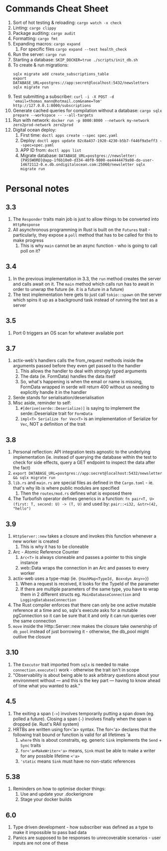 # Commands Cheat Sheet
1. Sort of hot testing & reloading: `cargo watch -x check`
2. Linting: `cargo clippy`
3. Package auditing: `cargo audit`
4. Formatting: `cargo fmt`
5. Expanding macros: `cargo expand`
   1. For specific files `cargo expand --test health_check`
6. Run the server: `cargo run`
7. Starting a database: `SKIP_DOCKER=true ./scripts/init_db.sh`
8. To create & run migrations:
   ```
   sqlx migrate add create_subscriptions_table
   export DATABASE_URL=postgres://app:secret@localhost:5432/newsletters
   sqlx migrate run
   ```
9. Test submitting a subscriber: `curl -i -X POST -d 'email=thomas_mann@hotmail.com&name=Tom' http://127.0.0.1:8000/subscriptions`
10. Generate cached queries for compilation without a database: `cargo sqlx prepare --workspace -- --all-targets`
11. Run with network: `docker run -p 8000:8000 --network my-network zero2prod-network zero2prod`
12. Digital ocean deploy:
    1.  First time: `doctl apps create --spec spec.yaml`
    2.  Deploy: `doctl apps update 82c8a437-1920-4230-b5b7-f446f9a5eff3 --spec=spec.yaml`
    3.  APP ID from: `doctl apps list`
    4.  Migrate database: `DATABASE_URL=postgres://newsletter:{PASSWORD}@app-1f6b10e0-d334-40f0-9800-ee4444479a98-do-user-14672112-0.e.db.ondigitalocean.com:25060/newsletter sqlx migrate run`

# Personal notes

## 3.3
1. The `Responder` traits main job is just to allow things to be converted into `HttpResponse`
2. All asynchronous programming in Rust is built on the `Futures` trait - particularly, they expose a `poll` method that has to be called for this to make progress
   1. This is why `main` cannot be an async function - who is going to call poll on it?

## 3.4
1. In the previous implementation in 3.3, the `run` method creates the server and calls await on it. The `main` method which calls run has to await in order to unwrap the future (ie. it is a future in a future)
2. The test implementation here gets to just call `tokio::spawn` on the server which spins it up as a background task instead of running the test as a server

## 3.5
1. Port 0 triggers an OS scan for whatever available port

## 3.7
1. actix-web's handlers calls the from_request methods inside the arguments passed before they even get passed to the handler
   1. This allows the handler to deal with strongly typed arguments
   2. The data (ie. FormData) handles the data itself
   3. So, what's happening is when the email or name is missing, FormData wrapped in serde will return 400 without us needing to explicitly handle it in the handler
2. Serde stands for serialisation/deserialisation
3. Misc aside, reminder to self:
   1. `#[derive(serde::Deserialize)]` is saying to implement the serde::Deserialize trait for `FormData`
   2. `impl<T> Serialize for Vec<T>` is an implementation of Serialize for `Vec`, NOT a definition of the trait

## 3.8
1. Personal reflection: API integration tests agnostic to the underlying implementation (ie. instead of querying the database within the test to check for side effects, query a GET endpoint to inspect the data after the fact)
2. `export DATABASE_URL=postgres://app:secret@localhost:5432/newsletter && sqlx migrate run`
3. `lib.rs` and `main.rs` are special files as defined in the `Cargo.toml` - ie. that's why lib is where public modules are specified
   1. Then the `routes/mod.rs` defines what is exposed there
4. The Turbofish operator defines generics in a function: `fn pair<T, U>(first: T, second: U) -> (T, U)` and used by: `pair::<i32, &str>(42, "hello")`

## 3.9
1. `HttpServer::new` takes a closure and invokes this function whenever a new worker is created
   1. This is why it has to be cloneable
2. Arc - Atomic Reference Counter
   1. `Arc<T>` is always cloneable and passes a pointer to this single instance 
   2. web::Data wraps the connection in an Arc and passes to every worker
3. actix-web uses a type-map (ie. `{HashMap<TypeId, Box<dyn Any>>}`)
   1. When a request is received, it looks for the TypeId of the parameter
   2. If there are multiple parameters of the same type, you have to wrap them in 2 different structs eg. `MainDatabaseConnection` and `LoggingDatabaseConnection`
4. The Rust compiler enforces that there can only be one active mutable reference at a time and so, sqlx's execute asks for a mutable pgConnection so it can be sure that it and only it can run queries over the same connection
5. `move` inside the Http::Server::new makes the closure take ownership of `db_pool` instead of just borrowing it - otherwise, the db_pool might outlive the closure

## 3.10
1. The `Executor` trait imported from `sqlx` is needed to make `connection.execute()` work - otherwise the trait isn't in scope
2. "Observability is about being able to ask arbitrary questions about
your environment without — and this is the key part — having to know
ahead of time what you wanted to ask."

## 4.5
1. The exiting a span (`->`) involves temporarily putting a span down (eg. polled a future). Closing a span (`-`) involves finally when the span is dropped (ie. Rust's RAII system)
2. HRTBs are written using for<'a> syntax. The for<'a> declares that the following trait bound or function is valid for all lifetimes 'a
   1. `where` this is about constraits, eg. generic `Sink` implements the `Send` + `Sync` traits
   2. `for<'a>MakeWriter<'a>` means, `Sink` must be able to make a writer for any possible lifetime `<'a>`
   3. `'static` means `Sink` must have no non-static references

## 5.38
1. Reminders on how to optimise docker things:
   1. Use and update your .dockerignore
   2. Stage your docker builds

## 6.0
1. Type driven development - how subscriber was defined as a type to make it impossible to pass bad data
2. Panics are supposed to be responses to unrecoverable scenarios - user inputs are not one of these